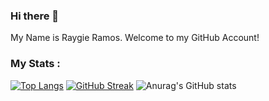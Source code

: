 ### Hi there 👋
My Name is Raygie Ramos. Welcome to my GitHub Account!

### My Stats :
[![Top Langs](https://github-readme-stats.vercel.app/api/top-langs/?username=raygie&layout=compact&theme=tokyonight)](https://github.com/raygie/github-readme-stats)
[![GitHub Streak](https://github-readme-streak-stats.herokuapp.com?user=raygie&theme=tokyonight&date_format=M%20j%5B%2C%20Y%5D)](https://git.io/streak-stats)
![Anurag's GitHub stats](https://github-readme-stats.vercel.app/api?username=raygie&show_icons=true&theme=tokyonight)


<!--
**raygie/raygie** is a ✨ _special_ ✨ repository because its `README.md` (this file) appears on your GitHub profile.

Here are some ideas to get you started:

- 🔭 I’m currently working on ...
- 🌱 I’m currently learning ...
- 👯 I’m looking to collaborate on ...
- 🤔 I’m looking for help with ...
- 💬 Ask me about ...
- 📫 How to reach me: ...
- 😄 Pronouns: ...
- ⚡ Fun fact: ...
-->
